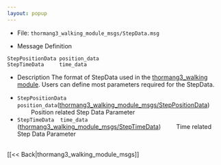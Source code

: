 ```yaml
---
layout: popup
---
```


- File: `thormang3_walking_module_msgs/StepData.msg`

- Message Definition
 ```
 StepPositionData position_data
 StepTimeData     time_data
 ```

- Description
The format of StepData used in the [thormang3_walking module](thormang3_walking_module).
Users can define most parameters required for the StepData.
&emsp;

* `StepPositionData position_data`([thormang3_walking_module_msgs/StepPositionData](StepPositionData.msg))
&emsp;&emsp; Position related Step Data Parameter
* `StepTimeData  time_data` ([thormang3_walking_module_msgs/StepTimeData](StepTimeData.msg))
&emsp;&emsp; Time related Step Data Parameter

<br>
[[&lt;&lt; Back|thormang3_walking_module_msgs]]

